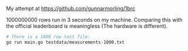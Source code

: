 My attempt at https://github.com/gunnarmorling/1brc

1000000000 rows run in 3 seconds on my machine. Comparing this with the official leaderboard is meaningless (The hardware is different).

```bash
# There is a 1000 row test file:
go run main.go testdata/measurements-1000.txt
```
